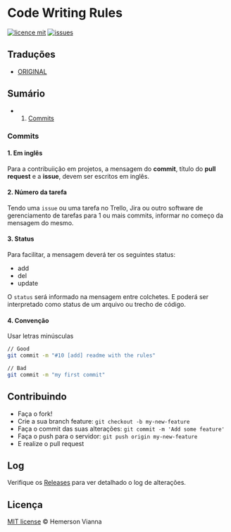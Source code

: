 # Code Writing Rules

[![licence mit](https://img.shields.io/badge/license-MIT-blue.svg?style=flat-square)](http://hemersonvianna.mit-license.org/)
[![issues](https://img.shields.io/github/issues/hemersonvianna/code-writing-rules.svg?style=flat-square)](https://github.com/hemersonvianna/code-writing-rules/issues)

## Traduções

* [ORIGINAL](https://github.com/hemersonvianna/code-writing-rules/)

## Sumário

* 1. [Commits](#commits)

### Commits

#### 1. Em inglês

Para a contribuiição em projetos, a mensagem do **commit**, título do **pull request** e a **issue**, devem ser escritos em inglês.

#### 2. Número da tarefa

Tendo uma `issue` ou uma tarefa no Trello, Jira ou outro software de gerenciamento de tarefas para 1 ou mais commits, informar no começo da mensagem do mesmo.

#### 3. Status

Para facilitar, a mensagem deverá ter os seguintes status:

- add
- del
- update

O `status` será informado na mensagem entre colchetes. E poderá ser interpretado como status de um arquivo ou trecho de código.

#### 4. Convenção

Usar letras minúsculas

```bash
// Good
git commit -m "#10 [add] readme with the rules"

// Bad
git commit -m "my first commit"
```  

## Contribuindo

- Faça o fork!
- Crie a sua branch feature: `git checkout -b my-new-feature`
- Faça o commit das suas alterações: `git commit -m 'Add some feature'`
- Faça o push para o servidor: `git push origin my-new-feature`
- E realize o pull request

## Log

Verifique os [Releases](https://github.com/hemersonvianna/code-writing-rules/releases) para ver detalhado o log de alterações.

## Licença

[MIT license](http://hemersonvianna.mit-license.org/) © Hemerson Vianna
